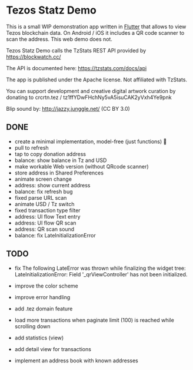 # Tezos Statz Demo

This is a small WIP demonstration app written in [Flutter](https://flutter.dev/) that allows to view Tezos blockchain data.
On Android / iOS it includes a QR code scanner to scan the address. This web demo does not.

Tezos Statz Demo calls the TzStats REST API provided by https://blockwatch.cc/

The API is documented here: https://tzstats.com/docs/api

The app is published under the Apache license. Not affiliated with TzStats. 

You can support development and creative digital artwork curation by donating to crcrtn.tez / 
tz1ffYDwFHchNy5vA5isuCAK2yVxh4Ye9pnk 

Blip sound by: http://jazzy.junggle.net/ (CC BY 3.0)

## DONE

- create a minimal implementation, model-free (just functions) 🤯
- pull to refresh
- tap to copy donation address  
- balance: show balance in Tz and USD
- make workable Web version (without QRcode scanner)
- store address in Shared Preferences
- animate screen change
- address: show current address
- balance: fix refresh bug
- fixed parse URL scan
- animate USD / Tz switch
- fixed transaction type filter
- address: UI flow Text entry
- address: UI flow QR scan
- address: QR scan sound
- balance: fix LateInitializationError

## TODO

- fix The following LateError was thrown while finalizing the widget tree:
LateInitializationError: Field '_qrViewController' has not been initialized.
  
- improve the color scheme
- improve error handling 
- add .tez domain feature 
- load more transactions when paginate limit (100) is reached while scrolling down
- add statistics (view) 
- add detail view for transactions
- implement an address book with known addresses 
